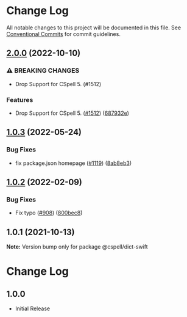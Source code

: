 # Change Log

All notable changes to this project will be documented in this file.
See [Conventional Commits](https://conventionalcommits.org) for commit guidelines.

## [2.0.0](https://github.com/streetsidesoftware/cspell-dicts/compare/@cspell/dict-swift@1.0.3...@cspell/dict-swift@2.0.0) (2022-10-10)


### ⚠ BREAKING CHANGES

* Drop Support for CSpell 5. (#1512)

### Features

* Drop Support for CSpell 5. ([#1512](https://github.com/streetsidesoftware/cspell-dicts/issues/1512)) ([687932e](https://github.com/streetsidesoftware/cspell-dicts/commit/687932e187e4bce87d7904e3a2e53dd6de6ac372))

## [1.0.3](https://github.com/streetsidesoftware/cspell-dicts/compare/@cspell/dict-swift@1.0.2...@cspell/dict-swift@1.0.3) (2022-05-24)


### Bug Fixes

* fix package.json homepage ([#1119](https://github.com/streetsidesoftware/cspell-dicts/issues/1119)) ([8ab8eb3](https://github.com/streetsidesoftware/cspell-dicts/commit/8ab8eb3733b7b9c783b5d93fdeff4d4ca739e8f4))





## [1.0.2](https://github.com/streetsidesoftware/cspell-dicts/compare/@cspell/dict-swift@1.0.1...@cspell/dict-swift@1.0.2) (2022-02-09)


### Bug Fixes

* Fix typo ([#908](https://github.com/streetsidesoftware/cspell-dicts/issues/908)) ([800bec8](https://github.com/streetsidesoftware/cspell-dicts/commit/800bec814558a84b3294d2fc2b37ec170686ac6a))





## 1.0.1 (2021-10-13)

**Note:** Version bump only for package @cspell/dict-swift





# Change Log

## 1.0.0

- Initial Release
